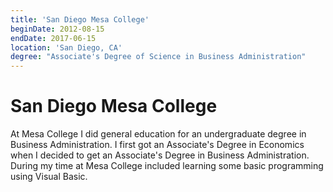 ```yaml
---
title: 'San Diego Mesa College'
beginDate: 2012-08-15
endDate: 2017-06-15
location: 'San Diego, CA'
degree: "Associate's Degree of Science in Business Administration"
---
```


# San Diego Mesa College

At Mesa College I did general education for an undergraduate degree in Business Administration. I first got an Associate's
Degree in Economics when I decided to get an Associate's Degree in Business Administration. During my time at Mesa College
included learning some basic programming using Visual Basic.
